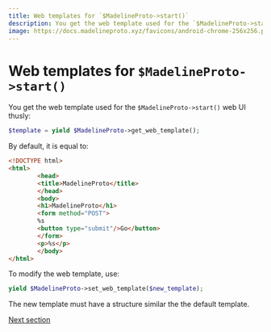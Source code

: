 ```yaml
---
title: Web templates for `$MadelineProto->start()`
description: You get the web template used for the `$MadelineProto->start()` web UI thusly:
image: https://docs.madelineproto.xyz/favicons/android-chrome-256x256.png
---
```

# Web templates for `$MadelineProto->start()`

You get the web template used for the `$MadelineProto->start()` web UI thusly:

```php
$template = yield $MadelineProto->get_web_template();
```

By default, it is equal to:
```html
<!DOCTYPE html>
<html>
        <head>
        <title>MadelineProto</title>
        </head>
        <body>
        <h1>MadelineProto</h1>
        <form method="POST">
        %s
        <button type="submit"/>Go</button>
        </form>
        <p>%s</p>
        </body>
</html>
```

To modify the web template, use:
```php
yield $MadelineProto->set_web_template($new_template);
```

The new template must have a structure similar the the default template.

<a href="https://docs.madelineproto.xyz/#very-complex-and-complete-examples">Next section</a>